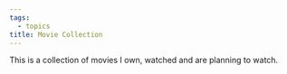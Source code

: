 ```yaml
---
tags:
  - topics
title: Movie Collection
---
```

This is a collection of movies I own, watched and are planning to watch.
